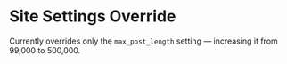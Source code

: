 # Site Settings Override
Currently overrides only the `max_post_length` setting — increasing it from 99,000 to 500,000.
